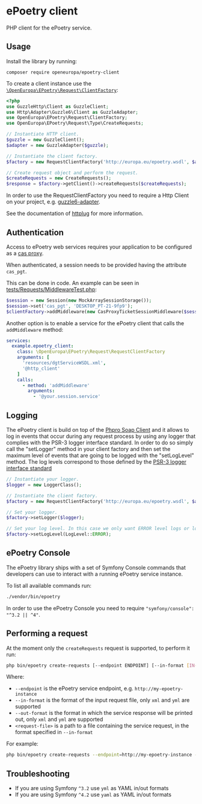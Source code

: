 # ePoetry client

PHP client for the ePoetry service.

## Usage

Install the library by running:

```
composer require openeuropa/epoetry-client
```

To create a client instance use the [`\OpenEuropa\EPoetry\Request\ClientFactory`](src/Request/RequestClientFactory.php):

```php
<?php
use GuzzleHttp\Client as GuzzleClient;
use Http\Adapter\Guzzle6\Client as GuzzleAdapter;
use OpenEuropa\EPoetry\Request\ClientFactory;
use OpenEuropa\EPoetry\Request\Type\CreateRequests;

// Instantiate HTTP client.
$guzzle = new GuzzleClient();
$adapter = new GuzzleAdapter($guzzle);

// Instantiate the client factory.
$factory = new RequestClientFactory('http://europa.eu/epoetry.wsdl', $adapter);

// Create request object and perform the request.
$createRequests = new CreateRequests();
$response = $factory->getClient()->createRequests($createRequests);
```

In order to use the RequestClientFactory you need to require a Http Client on your project,
e.g. [guzzle6-adapter](https://github.com/php-http/guzzle6-adapter).

See the documentation of [httplug](http://httplug.io) for more information.

## Authentication

Access to ePoetry web services requires your application to be
configured as a [cas proxy](https://webgate.ec.europa.eu/CITnet/confluence/display/IAM/Proxy+Tickets).

When authenticated, a session needs to be provided having the attribute `cas_pgt`.

This can be done in code.
An example can be seen in [tests/Requests/MiddlewareTest.php](tests/Request/MiddlewareTest.php):

```php
$session = new Session(new MockArraySessionStorage());
$session->set('cas_pgt', 'DESKTOP_PT-21-9fp9');
$clientFactory->addMiddleware(new CasProxyTicketSessionMiddleware($session));
```

Another option is to enable a service for the ePoetry client that calls the `addMiddleware` method:

```yaml
services:
  example.epoetry_client:
    class: \OpenEuropa\EPoetry\Request\RequestClientFactory
    arguments: [
      'resources/dgtServiceWSDL.xml',
      '@http_client'
    ]
    calls:
      - method: 'addMiddleware'
        arguments:
          - '@your.session.service'
```

## Logging

The ePoetry client is build on top of the [Phpro Soap Client](https://github.com/phpro/soap-client)
and it allows to log in events that occur during any request process by using any logger
that complies with the PSR-3 logger interface standard. 
In order to do so simply call the "setLogger" method in your client factory and then set the maximum level
of events that are going to be logged with the "setLogLevel" method. The log levels correspond to those defined
by the [PSR-3 logger interface standard](https://www.php-fig.org/psr/psr-3/#5-psrlogloglevel)

```php
// Instantiate your logger.
$logger = new LoggerClass();

// Instantiate the client factory.
$factory = new RequestClientFactory('http://europa.eu/epoetry.wsdl', $adapter);

// Set your logger.
$factory->setLogger($logger);

// Set your log level. In this case we only want ERROR level logs or lower.
$factory->setLogLevel(LogLevel::ERROR);
```

## ePoetry Console

The ePoetry library ships with a set of Symfony Console commands that developers can use to interact with a running ePoetry service instance.

To list all available commands run:

```bash
./vendor/bin/epoetry
```

In order to use the ePoetry Console you need to require `"symfony/console": "^3.2 || ^4"`.

## Performing a request

At the moment only the `createRequests` request is supported, to perform it run:

```bash
php bin/epoetry create-requests [--endpoint ENDPOINT] [--in-format [IN-FORMAT]] [--out-format [OUT-FORMAT]] [--] <request-file>
```

Where:

- `--endpoint` is the ePoetry service endpoint, e.g. `http://my-epoetry-instance`
- `--in-format` is the format of the input request file, only `xml` and `yml` are supported
- `--out-format` is the format in which the service response will be printed out, only `xml` and `yml` are supported
- `<request-file>` is a path to a file containing the service request, in the format specified in `--in-format`

For example:

```bash
php bin/epoetry create-requests --endpoint=http://my-epoetry-instance --in-format=xml --out-format=yaml ./path/to/request
```

## Troubleshooting

- If you are using Symfony `^3.2` use `yml` as YAML in/out formats
- If you are using Symfony `^4.2` use `yaml` as YAML in/out formats
